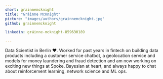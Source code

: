 ```yaml
---
short: grainnemcknight
title: "Gráinne McKnight"
picture: "images/authors/grainnemcknight.jpg"
github: grainnemcknight

linkedin: gráinne-mcknight-859630189

---
```


Data Scientist in Berlin ❤️. Worked for past years in fintech on building data products including a customer service chatbot, a geolocation service and models for money laundering and fraud detection and am now working on exciting new things at Spoke. Bayesian at heart, and always happy to chat about reinforcement learning, network science and ML ops.